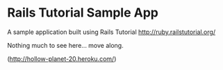 # Rails Tutorial Sample App #

A sample application built using Rails Tutorial http://ruby.railstutorial.org/

Nothing much to see here... move along.

(http://hollow-planet-20.heroku.com/)